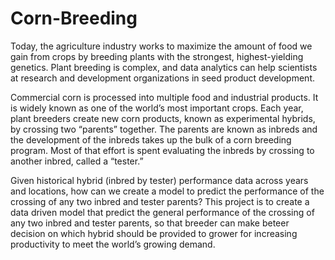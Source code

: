 # Corn-Breeding

Today, the agriculture industry works to maximize the amount of food we gain from crops by breeding
plants with the strongest, highest-yielding genetics. Plant breeding is complex, and data analytics can help
scientists at research and development organizations in seed product development.

Commercial corn is processed into multiple food and industrial products. It is widely known as one of the
world’s most important crops. Each year, plant breeders create new corn products, known as experimental
hybrids, by crossing two “parents” together. The parents are known as inbreds and the development of the
inbreds takes up the bulk of a corn breeding program. Most of that effort is spent evaluating the inbreds by
crossing to another inbred, called a “tester.”

Given historical hybrid (inbred by tester) performance data across years and locations, how can we create a
model to predict the performance of the crossing of any two inbred and tester parents?
This project is to create a data driven model that predict the general performance of the crossing of any two
inbred and tester parents, so that breeder can make beteer decision on which hybrid should be provided to
grower for increasing productivity to meet the world’s growing demand.

